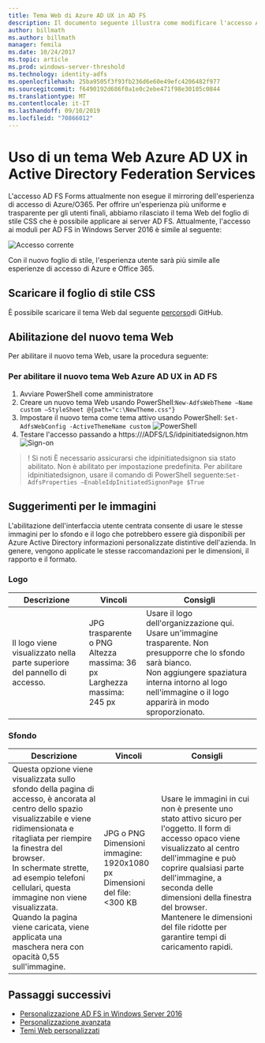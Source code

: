 ```yaml
---
title: Tema Web di Azure AD UX in AD FS
description: Il documento seguente illustra come modificare l'accesso AD FS Forms in modo che sia simile all'esperienza utente Azure AD.
author: billmath
ms.author: billmath
manager: femila
ms.date: 10/24/2017
ms.topic: article
ms.prod: windows-server-threshold
ms.technology: identity-adfs
ms.openlocfilehash: 25ba9505f3f93fb236d6e60e49efc4206482f977
ms.sourcegitcommit: f6490192d686f0a1e0c2ebe471f98e30105c0844
ms.translationtype: MT
ms.contentlocale: it-IT
ms.lasthandoff: 09/10/2019
ms.locfileid: "70866012"
---
```

# <a name="using-an-azure-ad-ux-web-theme-in-active-directory-federation-services"></a>Uso di un tema Web Azure AD UX in Active Directory Federation Services
L'accesso AD FS Forms attualmente non esegue il mirroring dell'esperienza di accesso di Azure/O365.  Per offrire un'esperienza più uniforme e trasparente per gli utenti finali, abbiamo rilasciato il tema Web del foglio di stile CSS che è possibile applicare ai server AD FS.  Attualmente, l'accesso ai moduli per AD FS in Windows Server 2016 è simile al seguente:

![Accesso corrente](media/Azure-UX-Web-Theme-in-AD-FS/one.png)


Con il nuovo foglio di stile, l'esperienza utente sarà più simile alle esperienze di accesso di Azure e Office 365.

## <a name="download-the-css-style-sheet"></a>Scaricare il foglio di stile CSS
È possibile scaricare il tema Web dal seguente [percorso](https://github.com/Microsoft/adfsWebCustomization/tree/master/centeredUi)di GitHub.


## <a name="enabling-the-new-web-theme"></a>Abilitazione del nuovo tema Web
Per abilitare il nuovo tema Web, usare la procedura seguente:

### <a name="to-enable-the-new-azure-ad-ux-web-theme-in-ad-fs"></a>Per abilitare il nuovo tema Web Azure AD UX in AD FS
1. Avviare PowerShell come amministratore
2. Creare un nuovo tema Web usando PowerShell:`New-AdfsWebTheme –Name custom –StyleSheet @{path="c:\NewTheme.css"}`
3. Impostare il nuovo tema come tema attivo usando PowerShell:  `Set-AdfsWebConfig -ActiveThemeName custom`
   ![PowerShell](media/Azure-UX-Web-Theme-in-AD-FS/two.png)
4. Testare l'accesso passando a https://<AD FS name.domain>/ADFS/LS/idpinitiatedsignon.htm ![Sign-on](media/Azure-UX-Web-Theme-in-AD-FS/three.png)

> ! Si noti È necessario assicurarsi che idpinitiatedsignon sia stato abilitato.  Non è abilitato per impostazione predefinita.  Per abilitare idpinitiatedsignon, usare il comando di PowerShell seguente:`Set-AdfsProperties –EnableIdpInitiatedSignonPage $True`

## <a name="image-recommendations"></a>Suggerimenti per le immagini
L'abilitazione dell'interfaccia utente centrata consente di usare le stesse immagini per lo sfondo e il logo che potrebbero essere già disponibili per Azure Active Directory informazioni personalizzate distintive dell'azienda. In genere, vengono applicate le stesse raccomandazioni per le dimensioni, il rapporto e il formato.

### <a name="logo"></a>Logo

Descrizione | Vincoli | Consigli
------- | ------- | ----------
Il logo viene visualizzato nella parte superiore del pannello di accesso. | JPG trasparente o PNG<br>Altezza massima: 36 px<br>Larghezza massima: 245 px | Usare il logo dell'organizzazione qui.<br>Usare un'immagine trasparente. Non presupporre che lo sfondo sarà bianco.<br>Non aggiungere spaziatura interna intorno al logo nell'immagine o il logo apparirà in modo sproporzionato.

### <a name="background"></a>Sfondo

Descrizione | Vincoli | Consigli
------- | ------- | ----------
Questa opzione viene visualizzata sullo sfondo della pagina di accesso, è ancorata al centro dello spazio visualizzabile e viene ridimensionata e ritagliata per riempire la finestra del browser.    <br>In schermate strette, ad esempio telefoni cellulari, questa immagine non viene visualizzata.<br>Quando la pagina viene caricata, viene applicata una maschera nera con opacità 0,55 sull'immagine. | JPG o PNG<br>Dimensioni immagine: 1920x1080 px<br>Dimensioni del file: &lt;300 KB | <br>Usare le immagini in cui non è presente uno stato attivo sicuro per l'oggetto. Il form di accesso opaco viene visualizzato al centro dell'immagine e può coprire qualsiasi parte dell'immagine, a seconda delle dimensioni della finestra del browser.<br>Mantenere le dimensioni del file ridotte per garantire tempi di caricamento rapidi.

## <a name="next-steps"></a>Passaggi successivi
- [Personalizzazione AD FS in Windows Server 2016](AD-FS-Customization-in-Windows-Server-2016.md)
- [Personalizzazione avanzata](Advanced-Customization-of-AD-FS-Sign-in-Pages.md)
- [Temi Web personalizzati](Custom-Web-Themes-in-AD-FS.md)
